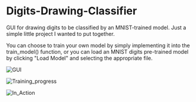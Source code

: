 # Digits-Drawing-Classifier
GUI for drawing digits to be classified by an MNIST-trained model.  Just a simple little project I wanted to put together.

You can choose to train your own model by simply implementing it into the train_model() function, or you can load an MNIST digits pre-trained model by clicking "Load Model" and selecting the appropriate file.

![GUI](images\mnist_gui_02.png)

![Training_progress](images\mnist_gui_01.png)

![In_Action](images\mnist_gui_03.png)
